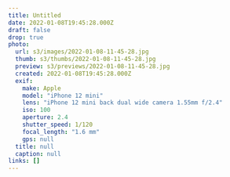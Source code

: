 ```yaml
---
title: Untitled
date: 2022-01-08T19:45:28.000Z
draft: false
drop: true
photo:
  url: s3/images/2022-01-08-11-45-28.jpg
  thumb: s3/thumbs/2022-01-08-11-45-28.jpg
  preview: s3/previews/2022-01-08-11-45-28.jpg
  created: 2022-01-08T19:45:28.000Z
  exif:
    make: Apple
    model: "iPhone 12 mini"
    lens: "iPhone 12 mini back dual wide camera 1.55mm f/2.4"
    iso: 100
    aperture: 2.4
    shutter_speed: 1/120
    focal_length: "1.6 mm"
    gps: null
  title: null
  caption: null
links: []
---
```

